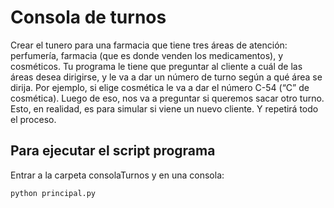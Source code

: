 # Consola de turnos

Crear el tunero para una farmacia que tiene tres áreas de atención: perfumería, farmacia (que es donde venden los medicamentos), y cosméticos. Tu programa le tiene que preguntar al cliente a cuál de las áreas desea dirigirse, y le va a dar un número de turno según a qué área se dirija. Por ejemplo, si elige cosmética le va a dar el número C-54
(“C” de cosmética). Luego de eso, nos va a preguntar si queremos sacar otro turno. Esto, en realidad, es para simular si viene un nuevo cliente. Y repetirá todo el proceso. 

## Para ejecutar el script programa

Entrar a la carpeta consolaTurnos y en una consola:

```sh
python principal.py
```

